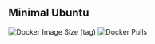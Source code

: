 ## Minimal Ubuntu

![Docker Image Size (tag)](https://img.shields.io/docker/image-size/crazyuploader/minimal_ubuntu/latest)
![Docker Pulls](https://img.shields.io/docker/pulls/crazyuploader/minimal_ubuntu)
